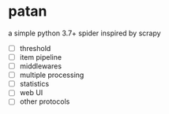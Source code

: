 # patan
a simple python 3.7+ spider inspired by scrapy


- [ ] threshold
- [ ] item pipeline
- [ ] middlewares
- [ ] multiple processing
- [ ] statistics
- [ ] web UI
- [ ] other protocols
